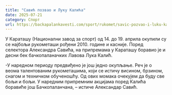 ```yaml
---
title: "Савић позвао и Луку Калића"
date: 2025-07-21
category: Спорт
url: https://backapalankavesti.com/sport/rukomet/savic-pozvao-i-luku-kalica/
---
```


У Караташу (Национални завод за спорт) од 14. до 19. априла окупили су се најбољи рукометаши рођени 2010. године и касније. Поред селектора Александра Савића, на припремама у Караташу боравио је и десни бек бачкопаланачких Лавова Лука Калић.

-У наредном периоду предвиђено је још једно окупљање. Реч је о веома талентованим рукометашима, који се истичу висином, брзином, снагом и техничком обученошћу. Од ових момака очекујем да буду све бољи и бољи. У наредним припремним акцијама поред Калића боравиће још Бачкопаланчана, – истиче Александар Савић.
